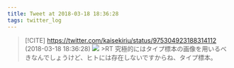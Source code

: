 ```yaml
---
title: Tweet at 2018-03-18 18:36:28
tags: twitter_log
---
```


> [!CITE] https://twitter.com/kaisekiriu/status/975304923188314112 (2018-03-18 18:36:28)
> ![](https://twitter.com/kaisekiriu/status/975304923188314112)
> &gt;RT
> 究極的にはタイプ標本の画像を用いるべきなんでしょうけど、ヒトには存在しないですからね、タイプ標本。
